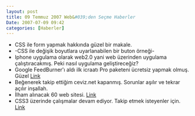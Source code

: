 ```yaml
---
layout: post
title: 09 Temmuz 2007 Web&#039;den Seçme Haberler
Date: 2007-07-09 09:42
categories: [Haberler]
---
```


-   CSS ile form yapmak hakkında güzel bir makale.
-   -CSS ile değişik boyutlara uyarlanabilen bir buton örneği-
-   Iphone uygulama olarak web2.0 yani web üzerinden uygulama
    çalıştıracakmış. Peki nasıl uygulama geliştireceğiz?
-   Google FeedBurner'ı aldı ilk icraatı Pro paketeni ücretsiz yapmak
    olmuş. Güzel [Link][3]
-   Beğenerek takip ettiğim ceviz.net kapanmış. Sorunlar aşılır ve
    tekrar açılır inşallah.
-   İlham alınacak 60 web sitesi. [Link][5]
-   CSS3 üzerinde çalışmalar devam ediyor. Takip etmek isteyenler için.
    [Link][6]


  [3]: http://googlesystem.blogspot.com/2007/07/google-makes-feedburner-pro-free.html
    "Link"
  [5]: http://www.smashingmagazine.com/2007/07/04/inspiration-package-usable-elegant-inspiring-design-showcase/
    "Link"
  [6]: http://www.w3.org/blog/CSS/2007/07/02/behind_the_scenes "Link"
